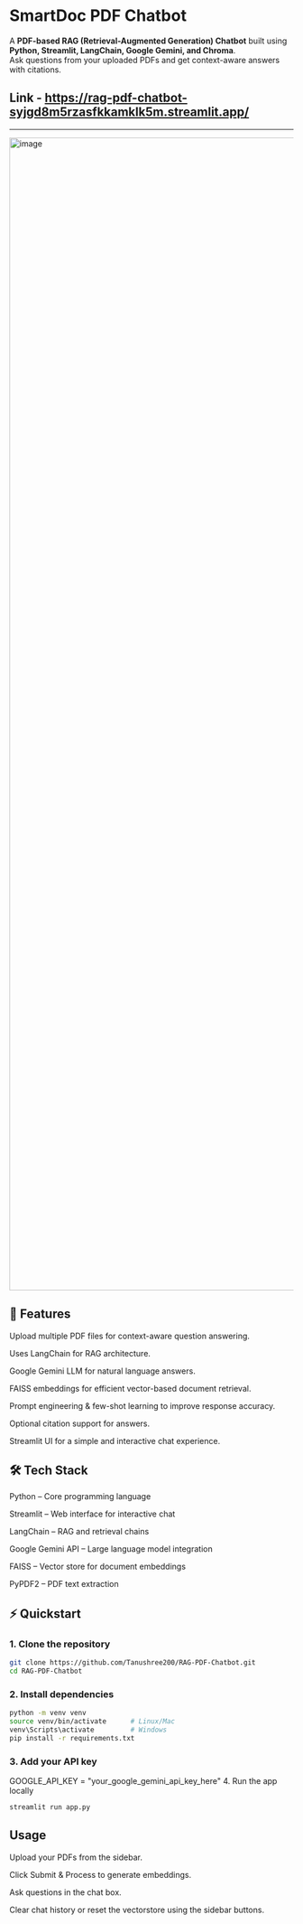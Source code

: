 # SmartDoc PDF Chatbot

A **PDF-based RAG (Retrieval-Augmented Generation) Chatbot** built using **Python, Streamlit, LangChain, Google Gemini, and Chroma**.  
Ask questions from your uploaded PDFs and get context-aware answers with citations.

## Link - https://rag-pdf-chatbot-syjgd8m5rzasfkkamklk5m.streamlit.app/

---
<img width="3182" height="2041" alt="image" src="https://github.com/user-attachments/assets/5a3cf48e-7e1c-45ae-a80a-a5558c68d475" />


## 🚀 Features

Upload multiple PDF files for context-aware question answering.

Uses LangChain for RAG architecture.

Google Gemini LLM for natural language answers.

FAISS embeddings for efficient vector-based document retrieval.

Prompt engineering & few-shot learning to improve response accuracy.

Optional citation support for answers.

Streamlit UI for a simple and interactive chat experience.

## 🛠️ Tech Stack

Python – Core programming language

Streamlit – Web interface for interactive chat

LangChain – RAG and retrieval chains

Google Gemini API – Large language model integration

FAISS – Vector store for document embeddings

PyPDF2 – PDF text extraction


## ⚡ Quickstart

### 1. Clone the repository
```bash
git clone https://github.com/Tanushree200/RAG-PDF-Chatbot.git
cd RAG-PDF-Chatbot
```
### 2. Install dependencies
```bash
python -m venv venv
source venv/bin/activate      # Linux/Mac
venv\Scripts\activate         # Windows
pip install -r requirements.txt
```
### 3. Add your API key
GOOGLE_API_KEY = "your_google_gemini_api_key_here"
4. Run the app locally
```bash
streamlit run app.py
```

## Usage

Upload your PDFs from the sidebar.

Click Submit & Process to generate embeddings.

Ask questions in the chat box.

Clear chat history or reset the vectorstore using the sidebar buttons.

